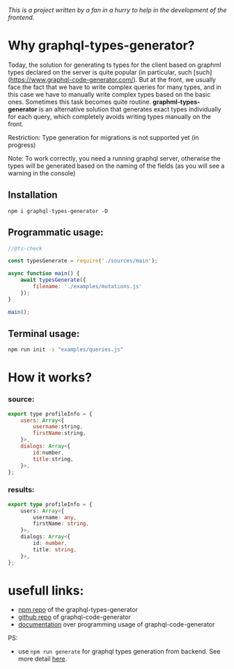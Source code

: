 
*This is a project written by a fan in a hurry to help in the development of the frontend.*

# Why graphql-types-generator?

Today, the solution for generating ts types for the client based on graphml types declared on the server is quite popular (in particular, such [such] (https://www.graphql-code-generator.com/). But at the front, we usually face the fact that we have to write complex queries for many types, and in this case we have to manually write complex types based on the basic ones. Sometimes this task becomes quite routine. **graphml-types-generator** is an alternative solution that generates exact types individually for each query, which completely avoids writing types manually on the front. 

Restriction: Type generation for migrations is not supported yet (in progress)

Note: To work correctly, you need a running graphql server, otherwise the types will be generated based on the naming of the fields (as you will see a warning in the console)

## Installation

```
npm i graphql-types-generator -D
```

## Programmatic usage: 


```js
//@ts-check

const typesGenerate = require('./sources/main');

async function main() {
	await typesGenerate({
		filename: './examples/mutations.js'
	});	
}

main();
```

## Terminal usage:

```bash
npm run init -s "examples/queries.js"
```

# How it works?


### source: 

```js
export type profileInfo = {
    users: Array<{
        username:string,
        firstName:string,
    }>,
    dialogs: Array<{
        id:number,
        title:string,
    }>,
};
```

### results: 

```ts
export type profileInfo = {
    users: Array<{
        username: any,
        firstName: string,
    }>,
    dialogs: Array<{
        id: number,
        title: string,
    }>,
};
```

# usefull links: 

- [npm repo](https://www.npmjs.com/package/graphql-types-generator) of the graphql-types-generator
- [github repo](https://github.com/dotansimha/graphql-code-generator) of graphql-code-generator
- [documentation](https://www.graphql-code-generator.com/docs/getting-started/programmatic-usage) over programming usage of graphql-code-generator

PS: 

- use `npm run generate` for graphql types generation from backend. See more detail [here](https://www.graphql-code-generator.com/docs/getting-started/installation).
